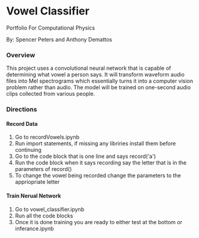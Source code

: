 # Vowel Classifier
Portfolio For Computational Physics

By: Spencer Peters and Anthony Demattos

### Overview 
This project uses a convolutional neural network that is capable of determining what vowel a person says. It will transform waveform audio files into Mel spectrograms which essentially turns it into a computer vision problem rather than audio. The model will be trained on one-second audio clips collected from various people. 

### Directions

#### Record Data

1. Go to recordVowels.ipynb
2. Run import statements, if missing any libriries install them before continuing
3. Go to the code block that is one line and says record('a')
4. Run the code block when it says recording say the letter that is in the parameters of record()
5. To change the vowel being recorded change the parameters to the appriopriate letter

#### Train Nerual Network
1. Go to vowel_classifier.ipynb
2. Run all the code blocks
3. Once it is done training you are ready to either test at the bottom or inferance.ipynb
